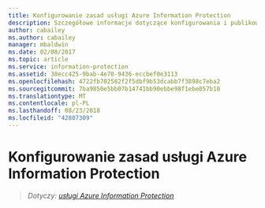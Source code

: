 ```yaml
---
title: Konfigurowanie zasad usługi Azure Information Protection
description: Szczegółowe informacje dotyczące konfigurowania i publikowania zasad usługi Azure Information Protection.
author: cabailey
ms.author: cabailey
manager: mbaldwin
ms.date: 02/08/2017
ms.topic: article
ms.service: information-protection
ms.assetid: 38ecc425-9bab-4e70-9436-eccbef0e3113
ms.openlocfilehash: 4722fb702582f2f5dbf9b53dcabb7f3898c7eba2
ms.sourcegitcommit: 7ba9850e5bb07b14741bb90ebbe98f1ebe057b10
ms.translationtype: MT
ms.contentlocale: pl-PL
ms.lasthandoff: 08/23/2018
ms.locfileid: "42807309"
---
```

# <a name="configuring-the-azure-information-protection-policy"></a>Konfigurowanie zasad usługi Azure Information Protection 

>*Dotyczy: [usługi Azure Information Protection](https://azure.microsoft.com/pricing/details/information-protection)*

